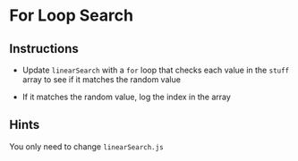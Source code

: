 # For Loop Search

## Instructions

- Update `linearSearch` with a `for` loop that checks each value in the `stuff` array to see if it matches the random value

- If it matches the random value, log the index in the array

## Hints

You only need to change `linearSearch.js`
